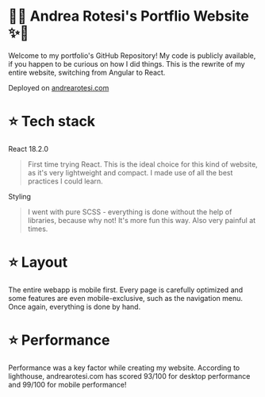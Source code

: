 # 💫✨ Andrea Rotesi's Portflio Website ✨💫
Welcome to my portfolio's GitHub Repository!
My code is publicly available, if you happen to be curious on how I did things.
This is the rewrite of my entire website, switching from Angular to React.

Deployed on [andrearotesi.com](https://andrearotesi.com/)


# ⭐️ Tech stack
React 18.2.0
> First time trying React. This is the ideal choice for this kind of website, as it's very lightweight and compact. I made use of all the best practices I could learn.

Styling
> I went with pure SCSS - everything is done without the help of libraries, because why not! It's more fun this way. Also very painful at times.


# ⭐️ Layout
The entire webapp is mobile first. Every page is carefully optimized and some features are even mobile-exclusive, such as the navigation menu. Once again, everything is done by hand.

# ⭐️ Performance
Performance was a key factor while creating my website. According to lighthouse, andrearotesi.com has scored 93/100 for desktop performance and 99/100 for mobile performance!
